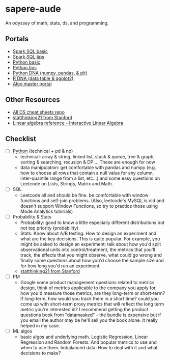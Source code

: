 # sapere-aude
An odyssey of math, stats, ds, and programming.

## Portals
* [Spark SQL basic](./tips/spark_sql_basic.md)
* [Spark SQL tips](./tips/spark_sql_tips.md)
* [Python basic](./tips/python_basic.md)
* [Python tips](./tips/python_tips.md)
* [Python DNA (numpy, pandas, & plt)](./tips/python_dna_basic.md)
* [R DNA (data table & ggplot2)](./tips/r_dna_basic.md)
* [Algo master portal](./algo/README.md)

## Other Resources
* [All DS cheat sheets repo](https://github.com/FavioVazquez/ds-cheatsheets)
* [statthinking21 from Stanford](https://statsthinking21.org/)
* [Linear algebra reference - Interactive Linear Algebra](https://textbooks.math.gatech.edu/ila/index.html)

## Checklist
- [ ] [Python](https://www.pythoncheatsheet.org/) (technical + pd & np)
    * technical: array & string, linked list, stack & queue, tree & graph, sorting & searching, recusion & DP ... These are enough for now
    * data manipulation: get comfortable with pandas and numpy (e.g. how to choose all rows that contain a null value for any column, inter-quantile range from a list, etc...) and some easy questions on Leetcode on Lists, Strings, Matrix and Math.
- [ ] SQL
    * Leetcode all and should be fine. be comfortable with window functions and self-join problems. (Also, leetcode's MySQL is old and doesn't support Window Functions, so try to practice those using Mode Analytics tutorials)
- [ ] Probability & Stats
    * Probability: good to know a little especially different distributions but not top priority (probability)
    * Stats: Know about A/B testing. How to design an experiment and what are the key decisions. This is quite popular. For example, you might be asked to design an experiment: talk about how you'd split observational units into control/treatment, the metrics that you'll track, the effects that you might observe, what could go wrong and finally some questions about how you'd choose the sample size and for how long you'd run an experiment.
    * [statthinking21 from Stanford](https://statsthinking21.org/)
- [ ] PM
    * Google some product management questions related to metrics design, think of metrics applicable to the company you apply for, how you'd measure those metrics, are they long-term or short-term? If long-term, how would you track them in a short time? could you come up with short-term proxy metrics that will reflect the long term metric you're interested in? I recommend getting the product questions book from "datamasked" - the bundle is expensive but if you email the author may be he'll sell you the book alone. It really helped in my case.
- [ ] ML algos
    * basic algos and underlying math. Logistic Regression, Linear Regression and Random Forests. And popular metrics to use and when to use them. Imbalanced data: How to deal with it and what decisions to make?
